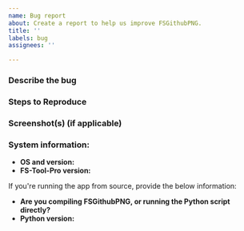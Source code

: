 ```yaml
---
name: Bug report
about: Create a report to help us improve FSGithubPNG.
title: ''
labels: bug
assignees: ''

---
```


### Describe the bug


### Steps to Reproduce


### Screenshot(s) (if applicable)


### System information:
 - **OS and version:**
 - **FS-Tool-Pro version:**

If you're running the app from source, provide the below information:
 - **Are you compiling FSGithubPNG, or running the Python script directly?**
 - **Python version:**
